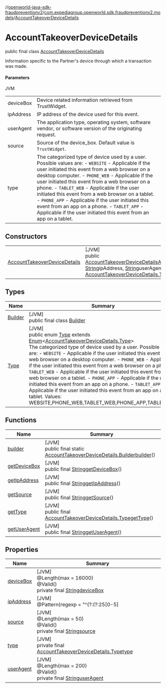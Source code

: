 //[openworld-java-sdk-fraudpreventionv2](../../../index.md)/[com.expediagroup.openworld.sdk.fraudpreventionv2.models](../index.md)/[AccountTakeoverDeviceDetails](index.md)

# AccountTakeoverDeviceDetails

public final class [AccountTakeoverDeviceDetails](index.md)

Information specific to the Partner's device through which a transaction was made.

#### Parameters

JVM

| | |
|---|---|
| deviceBox | Device related information retrieved from TrustWidget. |
| ipAddress | IP address of the device used for this event. |
| userAgent | The application type, operating system, software vendor, or software version of the originating request. |
| source | Source of the device_box. Default value is `TrustWidget`. |
| type | The categorized type of device used by a user. Possible values are: - `WEBSITE` - Applicable if the user initiated this event from a web browser on a desktop computer. - `PHONE_WEB` - Applicable if the user initiated this event from a web browser on a phone. - `TABLET_WEB` - Applicable if the user initiated this event from a web browser on a tablet. - `PHONE_APP` - Applicable if the user initiated this event from an app on a phone. - `TABLET_APP` - Applicable if the user initiated this event from an app on a tablet. |

## Constructors

| | |
|---|---|
| [AccountTakeoverDeviceDetails](-account-takeover-device-details.md) | [JVM]<br>public [AccountTakeoverDeviceDetails](index.md)[AccountTakeoverDeviceDetails](-account-takeover-device-details.md)([String](https://docs.oracle.com/javase/8/docs/api/java/lang/String.html)deviceBox, [String](https://docs.oracle.com/javase/8/docs/api/java/lang/String.html)ipAddress, [String](https://docs.oracle.com/javase/8/docs/api/java/lang/String.html)userAgent, [String](https://docs.oracle.com/javase/8/docs/api/java/lang/String.html)source, [AccountTakeoverDeviceDetails.Type](-type/index.md)type) |

## Types

| Name | Summary |
|---|---|
| [Builder](-builder/index.md) | [JVM]<br>public final class [Builder](-builder/index.md) |
| [Type](-type/index.md) | [JVM]<br>public enum [Type](-type/index.md) extends [Enum](https://docs.oracle.com/javase/8/docs/api/java/lang/Enum.html)&lt;[AccountTakeoverDeviceDetails.Type](-type/index.md)&gt;<br>The categorized type of device used by a user. Possible values are: - `WEBSITE` - Applicable if the user initiated this event from a web browser on a desktop computer. - `PHONE_WEB` - Applicable if the user initiated this event from a web browser on a phone. - `TABLET_WEB` - Applicable if the user initiated this event from a web browser on a tablet. - `PHONE_APP` - Applicable if the user initiated this event from an app on a phone. - `TABLET_APP` - Applicable if the user initiated this event from an app on a tablet. Values: WEBSITE,PHONE_WEB,TABLET_WEB,PHONE_APP,TABLET_APP |

## Functions

| Name | Summary |
|---|---|
| [builder](builder.md) | [JVM]<br>public final static [AccountTakeoverDeviceDetails.Builder](-builder/index.md)[builder](builder.md)() |
| [getDeviceBox](get-device-box.md) | [JVM]<br>public final [String](https://docs.oracle.com/javase/8/docs/api/java/lang/String.html)[getDeviceBox](get-device-box.md)() |
| [getIpAddress](get-ip-address.md) | [JVM]<br>public final [String](https://docs.oracle.com/javase/8/docs/api/java/lang/String.html)[getIpAddress](get-ip-address.md)() |
| [getSource](get-source.md) | [JVM]<br>public final [String](https://docs.oracle.com/javase/8/docs/api/java/lang/String.html)[getSource](get-source.md)() |
| [getType](get-type.md) | [JVM]<br>public final [AccountTakeoverDeviceDetails.Type](-type/index.md)[getType](get-type.md)() |
| [getUserAgent](get-user-agent.md) | [JVM]<br>public final [String](https://docs.oracle.com/javase/8/docs/api/java/lang/String.html)[getUserAgent](get-user-agent.md)() |

## Properties

| Name | Summary |
|---|---|
| [deviceBox](index.md#1046326940%2FProperties%2F-1883119931) | [JVM]<br>@Length(max = 16000)<br>@Valid()<br>private final [String](https://docs.oracle.com/javase/8/docs/api/java/lang/String.html)[deviceBox](index.md#1046326940%2FProperties%2F-1883119931) |
| [ipAddress](index.md#537747556%2FProperties%2F-1883119931) | [JVM]<br>@Pattern(regexp = &quot;^(?:(?:25[0-5]|2[0-4][0-9]|[01]?[0-9][0-9]?)\.){3}(?:25[0-5]|2[0-4][0-9]|[01]?[0-9][0-9]?)$|^(?:[A-F0-9]{1,4}:){7}[A-F0-9]{1,4}$&quot;)<br>@Valid()<br>private final [String](https://docs.oracle.com/javase/8/docs/api/java/lang/String.html)[ipAddress](index.md#537747556%2FProperties%2F-1883119931) |
| [source](index.md#-1297561682%2FProperties%2F-1883119931) | [JVM]<br>@Length(max = 50)<br>@Valid()<br>private final [String](https://docs.oracle.com/javase/8/docs/api/java/lang/String.html)[source](index.md#-1297561682%2FProperties%2F-1883119931) |
| [type](index.md#325291119%2FProperties%2F-1883119931) | [JVM]<br>private final [AccountTakeoverDeviceDetails.Type](-type/index.md)[type](index.md#325291119%2FProperties%2F-1883119931) |
| [userAgent](index.md#-942707753%2FProperties%2F-1883119931) | [JVM]<br>@Length(max = 200)<br>@Valid()<br>private final [String](https://docs.oracle.com/javase/8/docs/api/java/lang/String.html)[userAgent](index.md#-942707753%2FProperties%2F-1883119931) |
